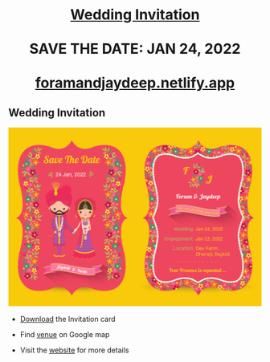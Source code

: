 <h1 align="center"><a href="https://foramandjaydeep.netlify.app//">Wedding Invitation</a> 
<br> <br> SAVE THE DATE: JAN 24, 2022 <br> <br>
<a href="https://foramandjaydeep.netlify.app//">foramandjaydeep.netlify.app</a></h1>

## Wedding Invitation

<a href="https://foramandjaydeep.netlify.app//"><img src="https://raw.githubusercontent.com/FSojitra/Wedding-Invitation/master/invitation/invitation.jpg" /></a>

- [Download](https://github.com/FSojitra/Wedding-Invitation/raw/master/invitation/invitation.pdf) the Invitation card

- Find [venue](https://www.google.com/maps/place/Dev+Farm/@21.7400103,70.4635673,17z/data=!4m12!1m6!3m5!1s0x39581f772a258e1d:0xdac8b93fe13c4aa6!2sDev+Farm!8m2!3d21.7400141!4d70.4658328!3m4!1s0x39581f772a258e1d:0xdac8b93fe13c4aa6!8m2!3d21.7400141!4d70.4658328) on Google map

- Visit the [website](https://foramandjaydeep.netlify.app//) for more details
